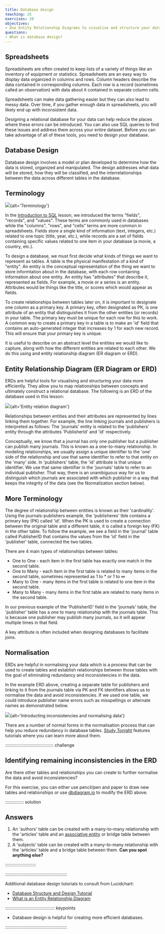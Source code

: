 ```yaml
---
title: Database design
teaching: 25
exercises: 20
objectives:
- Use Entity Relationship Diagrams to visualise and structure your data.
questions:
- What is database design?
---
```


## Spreadsheets

Spreadsheets are often created to keep lists of a variety of things like an inventory of equipment or statistics. Spreadsheets are an easy way to display data organized in columns and rows. Column headers describe the data contained in corresponding columns. Each row is a record (sometimes called an observation) with data about it contained in separate column cells.

Spreadsheets can make data gathering easier but they can also lead to messy data. Over time, if you gather enough data in spreadsheets, you will likely end up with inconsistent data.


Designing a relational database for your data can help reduce the places where these errors can be introduced. You can also use SQL queries to find these issues and address them across your entire dataset. Before you can take advantage of all of these tools, you need to design your database.

## Database Design

Database design involves a model or plan developed to determine how the data is stored, organized and manipulated. The design addresses what data will be stored, how they will be classified, and the interrelationships between the data across different tables in the database.

## Terminology

![](fig/SQL_terms.png){alt='Terminology'}

In the [Introduction to SQL](01-introduction.md) lesson, we introduced the terms "fields", "records", and "values". These terms are commonly used in databases while the "columns", "rows", and "cells" terms are more common in spreadsheets. Fields store a single kind of information (text, integers, etc.) related to one topic (title, year, etc.), while records are a set of fields containing specific values related to one item in your database (a movie, a country, etc.).

To design a database, we must first decide what kinds of things we want to represent as tables. A table is the physical manifestation of a kind of "entity". An entity is the conceptual representation of the thing we want to store informtation about in the database, with each row containing information about one entity. An entity has "attributes" that describe it, represented as fields. For example, a movie or a series is an entity. Attributes would be things like the title, or scores which would appear as fields.

To create relationships between tables later on, it is important to designate one column as a primary key. A primary key, often designated as PK, is one attribute of an entity that distinguishes it from the other entities (or records) in your table. The primary key must be unique for each row for this to work. 
A common way to create a primary key in a table is to make an 'id' field that contains an auto-generated integer that increases by 1 for each new record. This will ensure that your primary key is unique.

It is useful to describe on an abstract level the entities we would like to capture, along with how the different entities are related to each other. We do this using and entity relationship diagram (ER diagram or ERD).

## Entity Relationship Diagram (ER Diagram or ERD)

ERDs are helpful tools for visualising and structuring your data more efficiently. They allow you to map relationships between concepts and ultimately construct a relational database. The following is an ERD of the database used in this lesson:



![](fig/DB_diagram.png){alt='Entity relation diagram'}

Relationships between entities and their attributes are represented by lines linking them together. For example, the line linking journals and publishers is interpreted as follows: The 'journals' entity is related to the 'publishers' entity through the attributes 'PublisherId' and 'id' respectively.

Conceptually, we know that a journal has only one publisher but a publisher can publish many journals. This is known as a one-to-many relationship. In modeling relationships, we usually assign a unique identifier to the 'one' side of the relationship and use that same identifier to refer to that entity on the 'many' side. In 'publishers' table, the 'id' attribute is that unique identifier. We use that same identifier in the 'journals' table to refer to an individual publisher. That way, there is an unambiguous way for us to distinguish which journals are associated with which publisher in a way that keeps the integrity of the data (see the Normalization section below).

## More Terminology

The degree of relationship between entities is known as their 'cardinality'. Using the journals-publishers example, the 'publisheres' tble contains a primary key (PK) called 'id'. When the PK is used to create a connection between the original table and a different table, it is called a foreign key (FK) in the other table. To follow the example, we see a field in the 'journal' table called PublisherID that contains the values from the 'id' field in the 'publisher' table, connected the two tables.

There are 4 main types of relationships between tables:

- One to One - each item in the first table has exactly one match in the second table.
- One to Many - each item in the first table is related to many items in the second table, sometimes represented as 1 to \* or 1 to  ∞
- Many to One - many items in the first table is related to one item in the second table.
- Many to Many - many items in the first table are related to many items in the second table.

In our previous example of the 'PublisherID' field in the 'journals' table, the 'publisher' table has a one to many relationship with the journals table. This is because one publisher may publish many journals, so it will appear multiple times in that field.

A key attribute is often included when designing databases to facilitate joins.

## Normalisation

ERDs are helpful in normalising your data which is a process that can be used to create tables and establish relationships between those tables with the goal of eliminating redundancy and inconsistencies in the data.

In the example ERD above, creating a separate table for publishers and linking to it from the journals table via PK and FK identifiers allows us to normalise the data and avoid inconsistencies. If we used one table, we could introduce publisher name errors such as misspellings or alternate names as demonstrated below.

![](fig/normalisation.png){alt='Introducting inconsistencies and normalising data'}

There are a number of normal forms in the normalisation process that can help you reduce redundancy in database tables. [Study Tonight](https://www.studytonight.com/dbms/database-normalization.php) features tutorials where you can learn more about them.

:::::::::::::::::::::::::::::::::::::::  challenge

## Identifying remaining inconsistencies in the ERD

Are there other tables and relationships you can create to further normalise the data and avoid inconsistencies?

For this exercise, you can either use pencil/pen and paper to draw new tables and relationships or use [dbdiagram.io](https://dbdiagram.io/d/5cc32b0cf7c5bb70c72fc530) to modify the ERD above.

:::::::::::::::  solution

## Answers

1. An 'authors' table can be created with a many-to-many relationship with the 'articles' table and an [associative entity](https://en.wikipedia.org/wiki/Associative_entity) or bridge table between them.
2. A 'subjects' table can be created with a many-to-many relationship with the 'articles' table and a bridge table between them.
  **Can you spot anything else?**

:::::::::::::::::::::::::

::::::::::::::::::::::::::::::::::::::::::::::::::

Additional database design tutorials to consult from Lucidchart:

- [Database Structure and Design Tutorial](https://www.lucidchart.com/pages/database-diagram/database-design)
- [What is an Entity Relationship Diagram](https://www.lucidchart.com/pages/er-diagrams)

:::::::::::::::::::::::::::::::::::::::: keypoints

- Database design is helpful for creating more efficient databases.

::::::::::::::::::::::::::::::::::::::::::::::::::


